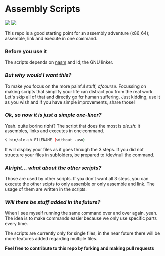 # Assembly Scripts
![](https://forthebadge.com/images/badges/thats-how-they-get-you.svg)
![](https://forthebadge.com/images/badges/kinda-sfw.svg)

This repo is a good starting point for an assembly adventure (x86_64); assemble, link and execute in one command.

### Before you use it
The scripts depends on [nasm](https://www.nasm.us/) and ld; the GNU linker. 

### _But why would I want this?_
To make you focus on the more painful stuff, _ofcourse_.
Focussing on making scripts that simplify your life can distract you from the real work.
Let's skip all of that and directly go for human suffering.
Just kidding, use it as you wish and if you have simple improvements, share those!

### _Ok, so now it is just a simple one-liner?_
Yeah, quite boring right? The script that does the most is _ale.sh_; it assembles, links and executes in one command.
```sh
$ bin/ale.sh FILENAME (without .asm)
```
It will display your files as it goes through the 3 steps. If you did not structure your files in subfolders, be prepared to /dev/null the command.

### _Alright... what about the other scripts?_
Those are used by other scripts. If you don't want all 3 steps, you can execute the other scipts to only assemble or only assemble and link.
The usage of them are written in the scripts.

### _Will there be stuff added in the future?_
When I see myself running the same command over and over again, yeah.
The idea is to make commands easier because we only use specific parts every time.

The scripts are currently only for single files, in the near future there will be more features added regarding multiple files.

**Feel free to contribute to this repo by forking and making pull requests**
